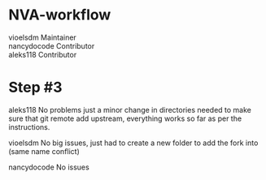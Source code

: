 # NVA-workflow

vioelsdm	Maintainer  
nancydocode Contributor  
aleks118 Contributor  

Step #3
===
aleks118
No problems just a minor change in directories needed to make sure that git remote add upstream, everything works so far as per the instructions.

vioelsdm
No big issues, just had to create a new folder to add the fork into (same name conflict)

nancydocode
No issues
